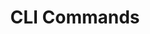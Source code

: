 ---
layout: layout.pug
navigationTitle: CLI Commands
excerpt: 
title: CLI Commands
menuWeight: 2
model: /services/spark/data.yml
render: mustache
featureMaturity:
---